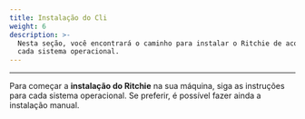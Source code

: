 ```yaml
---
title: Instalação do Cli
weight: 6
description: >-
  Nesta seção, você encontrará o caminho para instalar o Ritchie de acordo com
  cada sistema operacional.
---
```


---

Para começar a **instalação do Ritchie** na sua máquina, siga as instruções para cada sistema operacional. Se preferir, é possível fazer ainda a instalação manual.
